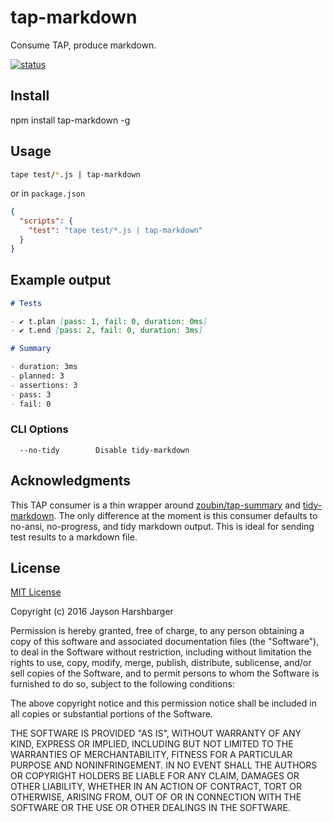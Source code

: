 # tap-markdown
Consume TAP, produce markdown.

[![status](https://travis-ci.org/not-a-seagull/tap-markdown.svg?branch=master)](https://travis-ci.org/not-a-seagull/tap-markdown)

## Install

npm install tap-markdown -g

## Usage

```sh
tape test/*.js | tap-markdown
```

or in `package.json`

```json
{
  "scripts": {
    "test": "tape test/*.js | tap-markdown"
  }
}
```

## Example output

```md
# Tests

- ✔ t.plan [pass: 1, fail: 0, duration: 0ms]
- ✔ t.end [pass: 2, fail: 0, duration: 3ms]

# Summary

- duration: 3ms
- planned: 3
- assertions: 3
- pass: 3
- fail: 0
```

### CLI Options

```
  --no-tidy        Disable tidy-markdown
```

## Acknowledgments

This TAP consumer is a thin wrapper around [zoubin/tap-summary](https://github.com/zoubin/tap-summary) and [tidy-markdown](https://github.com/slang800/tidy-markdown).  The only difference at the moment is this consumer defaults to no-ansi, no-progress, and tidy markdown output.  This is ideal for sending test results to a markdown file.

## License

[MIT License](http://en.wikipedia.org/wiki/MIT_License)

Copyright (c) 2016 Jayson Harshbarger

Permission is hereby granted, free of charge, to any person obtaining a copy of this software and associated documentation files (the "Software"), to deal in the Software without restriction, including without limitation the rights to use, copy, modify, merge, publish, distribute, sublicense, and/or sell copies of the Software, and to permit persons to whom the Software is furnished to do so, subject to the following conditions:

The above copyright notice and this permission notice shall be included in all copies or substantial portions of the Software.

THE SOFTWARE IS PROVIDED "AS IS", WITHOUT WARRANTY OF ANY KIND, EXPRESS OR IMPLIED, INCLUDING BUT NOT LIMITED TO THE WARRANTIES OF MERCHANTABILITY, FITNESS FOR A PARTICULAR PURPOSE AND NONINFRINGEMENT. IN NO EVENT SHALL THE AUTHORS OR COPYRIGHT HOLDERS BE LIABLE FOR ANY CLAIM, DAMAGES OR OTHER LIABILITY, WHETHER IN AN ACTION OF CONTRACT, TORT OR OTHERWISE, ARISING FROM, OUT OF OR IN CONNECTION WITH THE SOFTWARE OR THE USE OR OTHER DEALINGS IN THE SOFTWARE.
